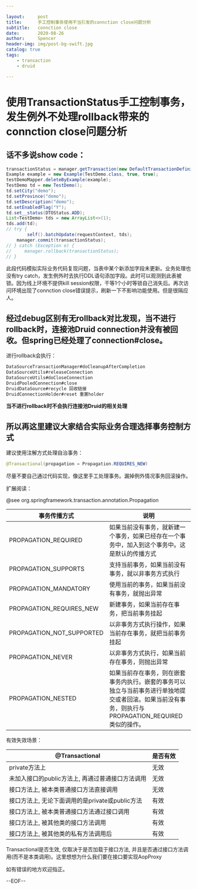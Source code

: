```yaml
---

layout:     post
title:      手工控制事务使用不当引发的connction close问题分析
subtitle:   connction close
date:       2020-08-26
author:     Spencer
header-img: img/post-bg-swift.jpg
catalog: true
tags:
    - transaction
    - druid

---
```


# 使用TransactionStatus手工控制事务，发生例外不处理rollback带来的connction close问题分析

## 话不多说show code：

```java
transactionStatus = manager.getTransaction(new DefaultTransactionDefinition());
Example example = new Example(TestDemo.class, true, true);
testDemoMapper.deleteByExample(example);
TestDemo td = new TestDemo();
td.setCity("demo");
td.setProvince("demo");
td.setDescription("demo");
td.setEnabledFlag("Y");
td.set__status(DTOStatus.ADD);
List<TestDemo> tds = new ArrayList<>(1);
tds.add(td);
// try {
		self().batchUpdate(requestContext, tds);
    manager.commit(transactionStatus);
// } catch (Exception e) {
//     manager.rollback(transactionStatus);
// }
```

此段代码模拟实际业务代码复现问题，当表中某个新添加字段未更新。业务处理也没有try catch，发生例外时去执行DDL语句添加字段。此时可以观测到此表被锁。因为线上环境不提供kill session权限，干等1个小时等锁自己消失后。再次访问环境出现了connction close错误提示，刷新一下不影响功能使用。但是很隔应人。

## 经过debug区别有无rollback对比发现，当不进行rollback时，连接池Druid connection并没有被回收。但spring已经处理了connection#close。

进行rollback会执行：

``` java
DataSourceTransactionManager#doCleanupAfterCompletion
DataSourceUtils#releaseConnection
DataSourceUtils#doCloseConnection
DruidPooledConnection#close
DruidDataSource#recycle 回收链接
DruidConnectionHolder#reset 重置holder
```

**当不进行rollback时不会执行连接池Druid的相关处理**

## 所以再这里建议大家结合实际业务合理选择事务控制方式

建议使用注解方式处理自治事务：

```JAVA
@Transactional(propagation = Propagation.REQUIRES_NEW)
```

尽量不要自己通过代码实现，像这里手工处理事务。漏掉例外情况事务回滚操作。

扩展阅读：

@see org.springframework.transaction.annotation.Propagation

| 事务传播方式              | 说明                                                         |
| ------------------------- | ------------------------------------------------------------ |
| PROPAGATION_REQUIRED      | 如果当前没有事务，就新建一个事务，如果已经存在一个事务中，加入到这个事务中。这是默认的传播方式 |
| PROPAGATION_SUPPORTS      | 支持当前事务，如果当前没有事务，就以非事务方式执行           |
| PROPAGATION_MANDATORY     | 使用当前的事务，如果当前没有事务，就抛出异常                 |
| PROPAGATION_REQUIRES_NEW  | 新建事务，如果当前存在事务，把当前事务挂起                   |
| PROPAGATION_NOT_SUPPORTED | 以非事务方式执行操作，如果当前存在事务，就把当前事务挂起     |
| PROPAGATION_NEVER         | 以非事务方式执行，如果当前存在事务，则抛出异常               |
| PROPAGATION_NESTED        | 如果当前存在事务，则在嵌套事务内执行。嵌套的事务可以独立与当前事务进行单独地提交或者回滚。如果当前没有事务，则执行与PROPAGATION_REQUIRED类似的操作。 |

有效失效场景：

| @Transactional                                   | 是否有效 |
| ------------------------------------------------ | -------- |
| private方法上                                    | 无效     |
| 未加入接口的public方法上, 再通过普通接口方法调用 | 无效     |
| 接口方法上, 被本类普通接口方法直接调用           | 无效     |
| 接口方法上, 无论下面调用的是private或public方法  | 有效     |
| 接口方法上, 被本类普通接口方法通过接口调用       | 有效     |
| 接口方法上, 被其他类的接口方法调用               | 有效     |
| 接口方法上, 被其他类的私有方法调用后             | 有效     |

Transactional是否生效, 仅取决于是否加载于接口方法, 并且是否通过接口方法调用(而不是本类调用)。这里想想为什么我们要在接口要实现AopProxy<T>

如有错误的地方欢迎指正。

--EOF--
